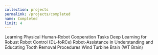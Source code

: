 ```yaml
---
collection: projects
permalink: /projects/completed
name: Completed
limit: 4
---
```

Learning Physical Human-Robot Cooperation Tasks
Deep Learning for Robust Robot Control (DL-foRCe)
Robot-Assistance in Understanding and Educating Tooth Removal Procedures
Wind Turbine Brain (WT Brain)
